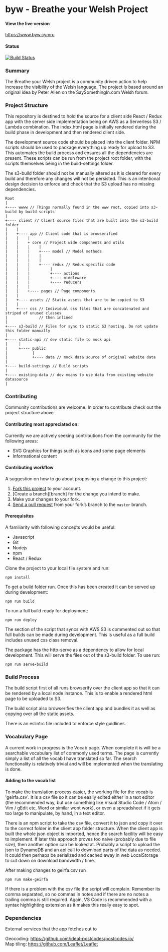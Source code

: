 # byw - Breathe your Welsh Project

#### View the live version

https://www.byw.cymru

#### Status

[![Build Status](https://travis-ci.org/rase-rocks/byw.svg?branch=master)](https://travis-ci.org/rase-rocks/byw)

### Summary

The Breathe your Welsh project is a community driven action to help increase the visibility of the Welsh language. The project is based around an original idea by Peter Allen on the SaySomethingIn.com Welsh forum.

### Project Structure

This repository is destined to hold the source for a client side React / Redux app with the server side implementation being on AWS as a Serverless S3 / Lambda combination. The index.html page is initially rendered during the build phase in development and then rendered client side.

The development source code should be placed into the client folder. NPM scripts should be used to package everything up ready for upload to S3. This automates the build process and ensures all the dependencies are present. These scripts can be run from the project root folder, with the scripts themselves being in the build-settings folder.

The s3-build folder should not be manually altered as it is cleared for every build and therefore any changes will not be persisted. This is an intentional design decision to enforce and check that the S3 upload has no missing dependencies.

```
Root
|
+---- wwww // Things normally found in the www root, copied into s3-build by build scripts
|
+---- client // Client source files that are built into the s3-build folder
|    |
|    +---- app // Client code that is browserified
|    |    |
|    |    + core // Project wide components and utils
|    |    |    |
|    |    |    +---- model // Model methods
|    |    |    |   
|    |    |    |
|    |    |    +---- redux // Redux specific code
|    |    |         |
|    |    |         +---- actions
|    |    |         +---- middleware
|    |    |         +---- reducers
|    |    |
|    |    +---- pages // Page components
|    |
|    +---- assets // Static assets that are to be copied to S3
|    |
|    +---- css // Individual css files that are concatenated and striped of unused classes
|              // then inlined
|
+---- s3-build // Files for sync to static S3 hosting. Do not update this folder manually
|
+---- static-api // dev static file to mock api
|     |
|     +---- public
|           |
|           +---- data // mock data source of original website data
|
+---- build-settings // Build scripts
|
+---- existing-data // dev means to use data from existing website datasource
|
```

### Contributing

Community contributions are welcome. In order to contribute check out the project structure above.

#### Contributing most appreciated on:

Currently we are actively seeking contributions from the community for the following areas:

+ SVG Graphics for things such as icons and some page elements
+ Informational content

#### Contributing workflow

A suggestion on how to go about proposing a change to this project:

1. [Fork this project][fork] to your account.
2. [Create a branch][branch] for the change you intend to make.
3. Make your changes to your fork.
4. [Send a pull request][pr] from your fork’s branch to the `master` branch.

#### Prerequisites

A familiarity with following concepts would be useful:

+ Javascript
+ Git
+ Nodejs
+ npm
+ React / Redux

Clone the project to your local file system and run:

```
npm install
```

To get a build folder run. Once this has been created it can be served up during development:

```
npm run build
```

To run a full build ready for deployment:
```
npm run deploy
```
The section of the script that syncs with AWS S3 is commented out so that full builds can be made during development. This is useful as a full build includes unused css class removal.

The package has the http-serve as a dependency to allow for local development. This will serve the files out of the s3-build folder. To use run:

```
npm run serve-build
```

### Build Process

The build script first of all runs browserify over the client app so that it can be rendered by a local node instance. This is to enable a rendered html page to be uploaded to S3. 

The build script also browserifies the client app and bundles it as well as copying over all the static assets.

There is an eslintrc file included to enforce style guidlines.

### Vocabulary Page

A current work in progress is the Vocab page. When complete it is will be a searchable vocabulary list of commonly used terms. The page is currently simply a list of all the vocab I have translated so far. The search functionality is relatively trivial and will be implemented when the translating is done.

#### Adding to the vocab list

To make the translation process easier, the working file for the vocab is 'geirfa.csv'. It is a csv file so it can be easily edited either in a text editor (the recommended way, but use something like Visual Studio Code / Atom / Vim / gEdit etc, Word or similar wont work), or even a spreadsheet if it gets too large to manipulate, by hand, in a text editor.

There is an npm script to take the csv file, convert it to json and copy it over to the correct folder in the client app folder structure. When the client app is built the whole json object is imported, hence the search facility will be easy to implement. If later this approach proves too naive (probably due to file size), then another option can be looked at. Probably a script to upload the json to DynamoDB and an api call to download parts of the data as needed. It could then perhaps be serialized and cached away in web LocalStorage to cut down on download bandwidth / time.

After making changes to geirfa.csv run

```
npm run make-geirfa
```

If there is a problem with the csv file the script will complain. Remember its comma separated, so no commas in notes and if there are no notes a trailing comma is still required. Again, VS Code is recommended with a syntax highlighting extension as it makes this really easy to spot.


### Dependencies

External services that the app fetches out to

Geocoding: https://github.com/ideal-postcodes/postcodes.io/ <br/>
Map tiling: https://github.com/Leaflet/Leaflet


[fork]:
[branch]:
[pr]: https://github.com/rase-rocks/byw/compare?expand=1